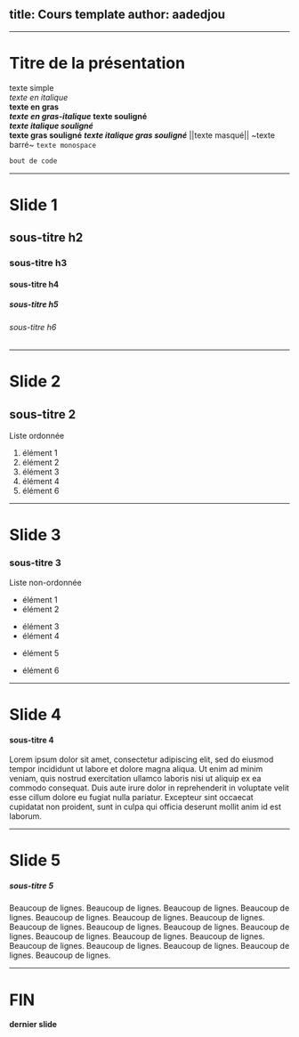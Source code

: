 title: Cours template
author: aadedjou
---

***

# Titre de la présentation

texte simple  
*texte en italique*  
**texte en gras**  
***texte en gras-italique*** 
__texte souligné__  
*__texte italique souligné__*  
**__texte gras souligné__**
***__texte italique gras souligné__***
||texte masqué||
~texte barré~
`texte monospace`  
```html  
bout de code  
```  
  
***
  
# Slide 1  
## sous-titre h2
### sous-titre h3
#### sous-titre h4
##### sous-titre h5
###### sous-titre h6
  
***
  
# Slide 2  
## sous-titre 2

Liste ordonnée
1. élément 1
2. élément 2
3. élément 3
4. élément 4
6. élément 6
  
***
  
# Slide 3  
### sous-titre 3  

Liste non-ordonnée
- élément 1
- élément 2
+ élément 3
+ élément 4
- élément 5
* élément 6
  
***
  
# Slide 4  
#### sous-titre 4  

Lorem ipsum dolor sit amet, consectetur adipiscing elit, 
sed do eiusmod tempor incididunt ut labore et dolore magna aliqua. 
Ut enim ad minim veniam, quis nostrud exercitation ullamco laboris 
nisi ut aliquip ex ea commodo consequat. Duis aute irure dolor in 
reprehenderit in voluptate velit esse cillum dolore eu fugiat nulla 
pariatur. Excepteur sint occaecat cupidatat non proident, sunt in
culpa qui officia deserunt mollit anim id est laborum.
  
***
  
# Slide 5  
##### sous-titre 5  

Beaucoup de lignes.
Beaucoup de lignes.
Beaucoup de lignes.
Beaucoup de lignes.
Beaucoup de lignes.
Beaucoup de lignes.
Beaucoup de lignes.
Beaucoup de lignes.
Beaucoup de lignes.
Beaucoup de lignes.
Beaucoup de lignes.
Beaucoup de lignes.
Beaucoup de lignes.
Beaucoup de lignes.
Beaucoup de lignes.
Beaucoup de lignes.
Beaucoup de lignes.
Beaucoup de lignes.
Beaucoup de lignes.
  
***
  
# FIN  
**dernier slide**  
